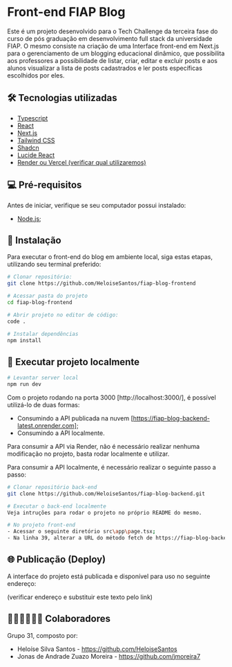 # Front-end FIAP Blog

Este é um projeto desenvolvido para o Tech Challenge da terceira fase do curso de pós graduação em desenvolvimento full stack da universidade FIAP. O mesmo consiste na criação de uma Interface front-end em Next.js para o gerenciamento de um blogging educacional dinâmico, que possibilita aos professores a possibilidade de listar, criar, editar e excluir posts e aos alunos visualizar a lista de posts cadastrados e ler posts específicas escolhidos por eles.

## 🛠️ Tecnologias utilizadas

- [Typescript](https://www.typescriptlang.org/)
- [React](https://react.dev/)
- [Next.js](https://nextjs.org/)
- [Tailwind CSS](https://tailwindcss.com/)
- [Shadcn](https://ui.shadcn.com/)
- [Lucide React](https://lucide.dev/)
- [Render ou Vercel (verificar qual utilizaremos)](https://vercel.com/home)

## 💻 Pré-requisitos

Antes de iniciar, verifique se seu computador possui instalado:

- [Node.js](https://nodejs.org/pt);

## 🔧 Instalação

Para executar o front-end do blog em ambiente local, siga estas etapas, utilizando seu terminal preferido:

```bash
# Clonar repositório:
git clone https://github.com/HeloiseSantos/fiap-blog-frontend

# Acessar pasta do projeto
cd fiap-blog-frontend

# Abrir projeto no editor de código:
code .

# Instalar dependências
npm install
```

## 🚀 Executar projeto localmente

```bash
# Levantar server local
npm run dev
```

Com o projeto rodando na porta 3000 [http://localhost:3000/], é possível utilizá-lo de duas formas:

- Consumindo a API publicada na nuvem [https://fiap-blog-backend-latest.onrender.com];
- Consumindo a API localmente. 

Para consumir a API via Render, não é necessário realizar nenhuma modificação no projeto, basta rodar localmente e utilizar. 

Para consumir a API localmente, é necessário realizar o seguinte passo a passo:

```bash
# Clonar repositório back-end
git clone https://github.com/HeloiseSantos/fiap-blog-backend.git

# Executar o back-end localmente
Veja intruções para rodar o projeto no próprio README do mesmo.

# No projeto front-end 
- Acessar o seguinte diretório src\app\page.tsx;
- Na linha 39, alterar a URL do método fetch de https://fiap-blog-backend-latest.onrender.com/posts para http://localhost:3000/posts
```

## 🌐 Publicação (Deploy)

A interface do projeto está publicada e disponível para uso no seguinte endereço:

(verificar endereço e substituir este texto pelo link)

## 🧑🏻‍💻👩🏻‍💻 Colaboradores

Grupo 31, composto por:

- Heloíse Silva Santos - https://github.com/HeloiseSantos
- Jonas de Andrade Zuazo Moreira - https://github.com/jmoreira7